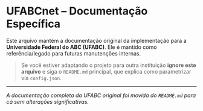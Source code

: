 # UFABCnet – Documentação Específica

Este arquivo mantém a documentação original da implementação para a **Universidade Federal do ABC (UFABC)**. Ele é mantido como referência/legado para futuras manutenções internas.

> Se você estiver adaptando o projeto para outra instituição **ignore este arquivo** e siga o `README.md` principal, que explica como parametrizar via `config.json`.

---

_A documentação completa da UFABC original foi movida do `README.md` para cá sem alterações significativas._ 